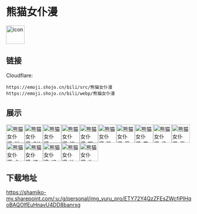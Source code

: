 # 熊猫女仆漫
<img src="https://emoji.shojo.cn/bili/src/熊猫女仆漫/icon.png" width="50" height="50" alt="icon">

## 链接
Cloudflare:
```
https://emoji.shojo.cn/bili/src/熊猫女仆漫
https://emoji.shojo.cn/bili/webp/熊猫女仆漫
```
## 展示
<img src="https://emoji.shojo.cn/bili/src/熊猫女仆漫/熊猫女仆漫-送花.png" width="50" height="50" alt="熊猫女仆漫-送花"><img src="https://emoji.shojo.cn/bili/src/熊猫女仆漫/熊猫女仆漫-OK.png" width="50" height="50" alt="熊猫女仆漫-OK"><img src="https://emoji.shojo.cn/bili/src/熊猫女仆漫/熊猫女仆漫-wink.png" width="50" height="50" alt="熊猫女仆漫-wink"><img src="https://emoji.shojo.cn/bili/src/熊猫女仆漫/熊猫女仆漫-能量满满.png" width="50" height="50" alt="熊猫女仆漫-能量满满"><img src="https://emoji.shojo.cn/bili/src/熊猫女仆漫/熊猫女仆漫-期待.png" width="50" height="50" alt="熊猫女仆漫-期待"><img src="https://emoji.shojo.cn/bili/src/熊猫女仆漫/熊猫女仆漫-隐忍.png" width="50" height="50" alt="熊猫女仆漫-隐忍"><img src="https://emoji.shojo.cn/bili/src/熊猫女仆漫/熊猫女仆漫-受伤.png" width="50" height="50" alt="熊猫女仆漫-受伤"><img src="https://emoji.shojo.cn/bili/src/熊猫女仆漫/熊猫女仆漫-震惊.png" width="50" height="50" alt="熊猫女仆漫-震惊"><img src="https://emoji.shojo.cn/bili/src/熊猫女仆漫/熊猫女仆漫-偷笑.png" width="50" height="50" alt="熊猫女仆漫-偷笑"><img src="https://emoji.shojo.cn/bili/src/熊猫女仆漫/熊猫女仆漫-无语.png" width="50" height="50" alt="熊猫女仆漫-无语"><img src="https://emoji.shojo.cn/bili/src/熊猫女仆漫/熊猫女仆漫-心动.png" width="50" height="50" alt="熊猫女仆漫-心动"><img src="https://emoji.shojo.cn/bili/src/熊猫女仆漫/熊猫女仆漫-炫我嘴里.png" width="50" height="50" alt="熊猫女仆漫-炫我嘴里"><img src="https://emoji.shojo.cn/bili/src/熊猫女仆漫/熊猫女仆漫-记仇.png" width="50" height="50" alt="熊猫女仆漫-记仇"><img src="https://emoji.shojo.cn/bili/src/熊猫女仆漫/熊猫女仆漫-比心.png" width="50" height="50" alt="熊猫女仆漫-比心"><img src="https://emoji.shojo.cn/bili/src/熊猫女仆漫/熊猫女仆漫-生气.png" width="50" height="50" alt="熊猫女仆漫-生气">

## 下载地址

https://shamiko-my.sharepoint.com/:u:/g/personal/img_yuru_pro/ETY72Y4QzZFEsZWcfjPIHqoBAQOlfEuHnavU4DD8banrxg